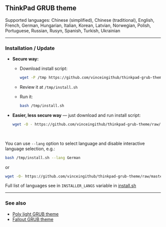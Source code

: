 ## ThinkPad GRUB theme

Supported languages: Chinese (simplified), Chinese (traditional), English, French, German, Hungarian, Italian, Korean, Latvian, Norwegian, Polish, Portuguese, Russian, Rusyn, Spanish, Turkish, Ukrainian

---


### Installation / Update

- **Secure way:**

  - Download install script:

    ```sh
    wget -P /tmp https://github.com/vinceingithub/thinkpad-grub-theme/raw/master/install.sh
    ```

  - Review it at `/tmp/install.sh`

  - Run it:

    ```sh
    bash /tmp/install.sh
    ```

- **Easier, less secure way** — just download and run install script:

  ```sh
  wget -O - https://github.com/vinceingithub/thinkpad-grub-theme/raw/master/install.sh | bash
  ```

<br>

You can use `--lang` option to select language and disable interactive language selection, e.g.:

```sh
bash /tmp/install.sh --lang German
```

or

```sh
wget -O- https://github.com/vinceingithub/thinkpad-grub-theme/raw/master/install.sh | bash -s -- --lang Korean
```

Full list of languages see in `INSTALLER_LANGS` variable in [install.sh](install.sh)

---



### See also

- [Poly light GRUB theme](https://github.com/shvchk/poly-light)
- [Fallout GRUB theme](https://github.com/shvchk/fallout-grub-theme)
